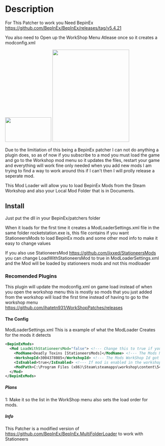 
# Description

For This Patcher to work you Need BepinEx https://github.com/BepInEx/BepInEx/releases/tag/v5.4.21

You also need to Open up the WorkShop Menu Atlease once so it creates a modconfig.xml

<img src="https://github.com/ihatetn931/StationeersBepinExModLoader/assets/2037352/52c0f1c0-4e46-4412-9b8d-b08cf65e84cc" width="150" height="80">

<img src="https://github.com/ihatetn931/StationeersBepinExModLoader/assets/2037352/92c7560d-9f76-4535-ba06-7461264cabe9" width="250" height="300">

Due to the limitiation of this being a BepinEx patcher I can not do anything a plugin does, so as of now if you subscribe to a mod you must load the game and go to the Workshop mod menu so it updates the files, restart your game and everything will work fine
only needed when you add new mods I am trying to find a way to work around this if I can't then I will prolly release a seperate mod.

This Mod Loader will allow you to load BepinEx Mods from the Steam Workshop and also your Local Mod Folder that is in Documents.

## Install
Just put the dll in your BepinEx/patchers folder

When it loads for the first time it creates a ModLoaderSettings.xml file in the same folder rocketstation.exe is, this file contains if you want StationeersMods to load BepinEx mods and some other mod info to make it easy to change values

If you also use StationeersMod https://github.com/jixxed/StationeersMods you can change LoadWithStationeersMod to true in ModLoaderSettings.xml and the Mod will be loaded by stationeers mods and not this modloader

### Recomended Plugins
This plugin will update the modconfig.xml on game load instead of when you open the workshop menu this is mostly so mods that you just added from the workshop will load the first time instead of having to go to the workshop 
menu<br>
https://github.com/ihatetn931/WorkShopPatches/releases

#### The Config
ModLoaderSettings.xml
This is a example of what the ModLoader Creates for the mods it detects
```xml
<BepinExMods>
  <Mod LoadWithStationeersMod="false"> <!--- Change this to true if you want StationeersMods to load this Mod --->
    <ModName>Deadly Toxins [StationeersMods]</ModName> <!--- The Mods Name got from the About.xml in the mod folder NOT CHANGEABLE --->
    <WorkshopId>3004378085</WorkshopId> <!--- The Mods WorkShop Id got from the About.xml in the mod folder, if it has no id it is 0 NOT CHANGEABLE --->
    <IsEnabled>true</IsEnabled> <!--- If mod is enabled in the workshop menu NOT CHANGEABLE --->
    <ModPath>C:\Program Files (x86)\Steam\steamapps\workshop\content\544550\3004378085</ModPath> <!--- The Mods ModPath the path the mod is NOT CHANGEABLE --->
  </Mod>
</BepinExMods>
```

##### Plans
1: Make it so the list in the WorkShop menu also sets the load order for mods.

##### Info
This Patcher is a modified version of https://github.com/BepInEx/BepInEx.MultiFolderLoader to work with Stationeers
